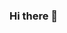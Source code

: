 ### Hi there 👋

<!--
**phanendharreddy/phanendharreddy** is a ✨ _special_ ✨ repository because its `README.md` (this file) appears on your GitHub profile.

Here are some ideas to get you started:

- 🔭 Recently, Graduated
- 🌱 Exploring Blockchain Technology
- 👯 I’m looking to collaborate on Web3 Projects
- 💬 Ask me related Java,Solidity, GitHub, VScode, Truffle.
- 📫 How to reach me: 
           Email     : phanendharreddykusuma@gmail.com
           Twitter   : phanendharr_ddy
           Linkedin  : phanendharreddy
           Instagram : phanendh_r

